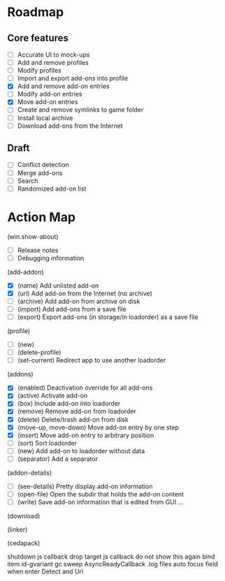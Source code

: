 # Roadmap

## Core features

- [ ] Accurate UI to mock-ups
- [ ] Add and remove profiles
- [ ] Modify profiles
- [ ] Import and export add-ons into profile
- [x] Add and remove add-on entries
- [ ] Modify add-on entries
- [x] Move add-on entries
- [ ] Create and remove symlinks to game folder
- [ ] Install local archive
- [ ] Download add-ons from the Internet

## Draft

- [ ] Conflict detection
- [ ] Merge add-ons
- [ ] Search
- [ ] Randomized add-on list

# Action Map

(win.show-about)
- [ ] Release notes
- [ ] Debugging information

(add-addon)
- [x] (name) Add unlisted add-on
- [x] (url) Add add-on from the Internet (no archive)
- [ ] (archive) Add add-on from archive on disk
- [ ] (import) Add add-ons from a save file
- [ ] (export) Export add-ons (in storage/in loadorder) as a save file

(profile)
- [ ] (new)
- [ ] (delete-profile)
- [ ] (set-current) Redirect app to use another loadorder

(addons)
- [x] (enabled) Deactivation override for all add-ons
- [x] (active) Activate add-on
- [x] (box) Include add-on into loadorder
- [x] (remove) Remove add-on from loadorder
- [x] (delete) Delete/trash add-on from disk
- [x] (move-up, move-down) Move add-on entry by one step
- [x] (insert) Move add-on entry to arbitrary position
- [ ] (sort) Sort loadorder
- [ ] (new) Add add-on to loadorder without data
- [ ] (separator) Add a separator

(addon-details)
- [ ] (see-details) Pretty display add-on information
- [ ] (open-file) Open the subdir that holds the add-on content
- [ ] (write) Save add-on information that is edited from GUI
...

(download)

(linker)

(cedapack)

shutdown js callback
drop target js callback
do not show this again
bind item id-gvariant
gc sweep AsyncReadyCallback
.log files
auto focus field when enter Detect and Url
